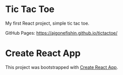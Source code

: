 # Tic Tac Toe
My first React project, simple tic tac toe.

GitHub Pages: https://ajgonefishin.github.io/tictactoe/

# Create React App

This project was bootstrapped with [Create React App](https://github.com/facebook/create-react-app).
